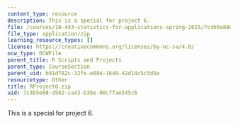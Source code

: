 ```yaml
---
content_type: resource
description: This is a special for project 6.
file: /courses/18-443-statistics-for-applications-spring-2015/7c4b5e88d582ca43b3be90cffae545c6_RProject6.zip
file_type: application/zip
learning_resource_types: []
license: https://creativecommons.org/licenses/by-nc-sa/4.0/
ocw_type: OCWFile
parent_title: R Scripts and Projects
parent_type: CourseSection
parent_uid: b91d782c-32fe-e884-1640-42d14c5c5d5e
resourcetype: Other
title: RProject6.zip
uid: 7c4b5e88-d582-ca43-b3be-90cffae545c6
---
```

This is a special for project 6.
